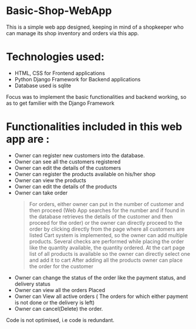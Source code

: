 # Basic-Shop-WebApp
This is a simple web app designed, keeping in mind of a shopkeeper who can manage its shop inventory and orders via this app.

# Technologies used:
 - HTML, CSS for Frontend applications
 - Python Django Framework for Backend applications
 - Database used is sqlite

Focus was to implement the basic functionalities and backend working, so as to get familier with the Django Framework

# Functionalities included in this web app are :
 - Owner can register new customers into the database.
 - Owner can see all the customers registered
 - Owner can edit the details of the customers
 - Owner can register the products available on his/her shop
 - Owner can view the products 
 - Owner can edit the details of the products
 - Owner can take order
   > For orders, either owner can put in the number of customer and then proceed (Web App searches for the number and if found in the database retrieves the details of the              customer and then proceed for the order) or the owner can directly proceed to the order by clicking directly from the page where all customers are listed 
   > Cart system is implemented, so the owner can add multiple products.
   > Several checks are performed while placing the order like the quantity available, the quantity ordered.
   > At the cart page list of all products is available so the owner can directly select one and add it to cart
   > After adding all the products owner can place the order for the customer
 - Owner can change the status of the order like the payment status, and delivery status
 - Owner can view all the orders Placed
 - Owner can View all active orders ( The orders for which either payment is not done or the delivery is left)
 - Owner can cancel(Delete) the order.


Code is not optimised, i.e code is redundant.
